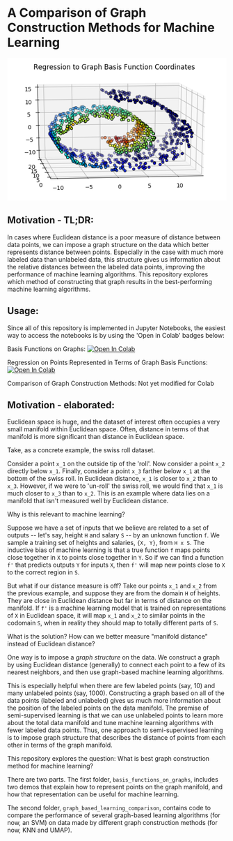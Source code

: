 # A Comparison of Graph Construction Methods for Machine Learning

![alt text](basis_functions_on_graphs/regress.png)

## Motivation - TL;DR:

In cases where Euclidean distance is a poor measure of distance between data points, we can impose a graph structure on the data which better represents distance between points. Especially in the case with much more labeled data than unlabeled data, this structure gives us information about the relative distances between the labeled data points, improving the performance of machine learning algorithms. This repository explores which method of constructing that graph results in the best-performing machine learning algorithms.

## Usage:

Since all of this repository is implemented in Jupyter Notebooks, the easiest way to access the notebooks is by using the 'Open in Colab' badges below:

Basis Functions on Graphs: [![Open In Colab](https://colab.research.google.com/assets/colab-badge.svg)](https://colab.research.google.com/github/jastern33/graph-construction-semi-supervised/blob/master/basis_functions_on_graphs/visualizing_graph_basis_functions.ipynb)

Regression on Points Represented in Terms of Graph Basis Functions: [![Open In Colab](https://colab.research.google.com/assets/colab-badge.svg)](https://colab.research.google.com/github/jastern33/graph-construction-semi-supervised/blob/master/basis_functions_on_graphs/graph_regression.ipynb)

Comparison of Graph Construction Methods: Not yet modified for Colab

## Motivation - elaborated:

Euclidean space is huge, and the dataset of interest often occupies a very small manifold within Euclidean space. Often, distance in terms of that manifold is more significant than distance in Euclidean space.

Take, as a concrete example, the swiss roll dataset.

Consider a point `x_1` on the outside tip of the 'roll'. Now consider a point `x_2` directly below `x_1`. Finally, consider a point `x_3` farther below `x_1` at the bottom of the swiss roll. In Euclidean distance, `x_1` is closer to `x_2` than to `x_3`. However, if we were to 'un-roll' the swiss roll, we would find that `x_1` is much closer to `x_3` than to `x_2`. This is an example where data lies on a manifold that isn't measured well by Euclidean distance.

Why is this relevant to machine learning?

Suppose we have a set of inputs that we believe are related to a set of outputs -- let's say, height `H` and salary `S` -- by an unknown function `f`. We sample a training set of heights and salaries, `{X, Y}`, from `H x S`. The inductive bias of machine learning is that a true function `f` maps points close together in `X` to points close together in `Y`. So if we can find a function `f'` that predicts outputs `Y` for inputs `X`, then `f'` will map new points close to `X` to the correct region in `S`.

But what if our distance measure is off? Take our points `x_1` and `x_2` from the previous example, and suppose they are from the domain `H` of heights. They are close in Euclidean distance but far in terms of distance on the manifold. If `f'` is a machine learning model that is trained on representations of `X` in Euclidean space, it will map `x_1` and `x_2` to similar points in the codomain `S`, when in reality they should map to totally different parts of `S`.

What is the solution? How can we better measure "manifold distance" instead of Euclidean distance?

One way is to impose a *graph structure* on the data. We construct a graph by using Euclidean distance (generally) to connect each point to a few of its nearest neighbors, and then use graph-based machine learning algorithms.

This is especially helpful when there are few labeled points (say, 10) and many unlabeled points (say, 1000). Constructing a graph based on all of the data points (labeled and unlabeled) gives us much more information about the position of the labeled points on the data manifold. The premise of semi-supervised learning is that we can use unlabeled points to learn more about the total data manifold and tune machine learning algorithms with fewer labeled data points. Thus, one approach to semi-supervised learning is to impose graph structure that describes the distance of points from each other in terms of the graph manifold.

This repository explores the question: What is best graph construction method for machine learning? 

There are two parts. The first folder, `basis_functions_on_graphs`, includes two demos that explain how to represent points on the graph manifold, and how that representation can be useful for machine learning.

The second folder, `graph_based_learning_comparison`, contains code to compare the performance of several graph-based learning algorithms (for now, an SVM) on data made by different graph construction methods (for now, KNN and UMAP).

